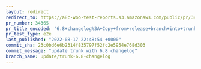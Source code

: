 ```yaml
---
layout: redirect
redirect_to: https://a8c-woo-test-reports.s3.amazonaws.com/public/pr/34365/e2e/index.html
pr_number: 34365
pr_title_encoded: "6.8+changelog%3A+Copy+from+release+branch+into+trunk"
pr_test_type: e2e
last_published: "2022-08-17 22:48:54 +0000"
commit_sha: 23c0bd6e6b2314f835797f52fc2e5954e768d303
commit_message: "update trunk with 6.8 changelog"
branch_name: update/trunk-6.8-changelog
---
```

